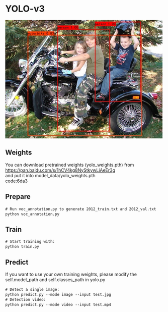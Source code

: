 # YOLO-v3

![Detect](./repo/detect.jpg)

## Weights
You can download pretrained weights (yolo_weights.pth) from https://pan.baidu.com/s/1hCV4kg8NyStkywLiAeEr3g   
and put it into model_data/yolo_weights.pth  
code:6da3

## Prepare
```
# Run voc_annotation.py to generate 2012_train.txt and 2012_val.txt
python voc_annotation.py
```

## Train
```
# Start training with: 
python train.py
```

## Predict
If you want to use your own training weights, please modify the self.model_path and self.classes_path in yolo.py
```
# Detect a single image: 
python predict.py --mode image --input test.jpg
# Detection video: 
python predict.py --mode video --input test.mp4
```
